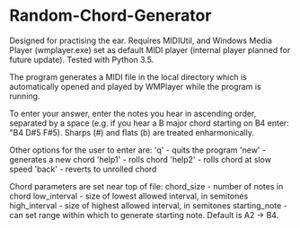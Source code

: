 # Random-Chord-Generator
Designed for practising the ear. Requires MIDIUtil, and Windows Media Player (wmplayer.exe) set as default MIDI player (internal player planned for future update). Tested with Python 3.5.

The program generates a MIDI file in the local directory which is automatically opened and played by WMPlayer while the program is running.

To enter your answer, enter the notes you hear in ascending order, separated by a space (e.g. if you hear a B major chord starting on B4 enter: "B4 D#5 F#5). Sharps (#) and flats (b) are treated enharmonically. 

Other options for the user to enter are:
  'q' - quits the program
  'new' - generates a new chord
  'help1' - rolls chord
  'help2' - rolls chord at slow speed
  'back' - reverts to unrolled chord

Chord parameters are set near top of file:
  chord_size - number of notes in chord
  low_interval - size of lowest allowed interval, in semitones
  high_interval - size of highest allowed interval, in semitones
  starting_note - can set range within which to generate starting note. Default is A2 -> B4.
  
